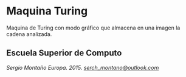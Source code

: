 # Maquina Turing
Maquina de Turing con modo gráfico que almacena en una imagen la cadena analizada.

Escuela Superior de Computo
---------------------------
*Sergio Montaño Europa. 2015.*
*serch_montano@outlook.com*